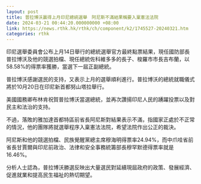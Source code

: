 ```yaml
---
layout: post
title: 普拉博沃贏得上月印尼總統選舉　阿尼斯不滿結果稱要入稟憲法法院
date: 2024-03-21 00:44:20.000000000 +08:00
link: https://news.rthk.hk/rthk/ch/component/k2/1745527-20240321.htm
categories: rthk
---
```


印尼選舉委員會公布上月14日舉行的總統選舉官方最終點票結果，現任國防部長普拉博沃及他的競選拍檔、現任總統佐科維多多的長子、梭羅市市長吉布蘭，以58.58%的得票率獲勝，當選下一屆正副總統。

普拉博沃感謝選民的支持，又表示上月的選舉順利進行。普拉博沃的總統就職儀式將於10月20日在印尼新首都努山塔拉舉行。

美國國務卿布林肯祝賀普拉博沃當選總統，並再次讚揚印尼人民的踴躍投票以及對民主和法治的支持。

不過，落敗的雅加達首都特區前省長阿尼斯對結果表示不滿，指國家正處於不正常的情況，他的團隊將就選舉程序入稟憲法法院，希望法院作出公正的裁決。

阿尼斯和他的競選拍檔、民族覺醒黨總主席穆海明得票率24.94%，而中爪哇省前省長甘賈爾與印尼前政治、法律和安全事務統籌部長穆罕默德得票率就是16.46%。

分析人士認為，普拉博沃勝選反映出大量選民對延續現屆政府的政策、發展經濟、促進就業和提高民生福祉的熱切期望。
